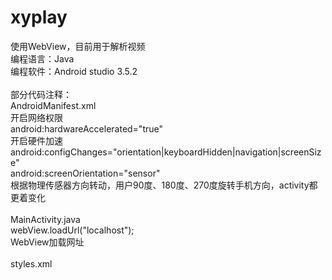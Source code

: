 # xyplay
使用WebView，目前用于解析视频
</br>
编程语言：Java</br>
编程软件：Android studio 3.5.2</br>
</br>部分代码注释：</br>
AndroidManifest.xml
<uses-permission android:name="android.permission.INTERNET"></uses-permission>
</br>开启网络权限</br>
android:hardwareAccelerated="true"
</br>开启硬件加速</br>
android:configChanges="orientation|keyboardHidden|navigation|screenSize"
</br>
android:screenOrientation="sensor"
</br>
根据物理传感器方向转动，用户90度、180度、270度旋转手机方向，activity都更着变化</br>
</br>
MainActivity.java</br>
webView.loadUrl("localhost");
</br>
WebView加载网址</br>
</br>styles.xml</br>
<style name="AppTheme" parent="Theme.AppCompat.Light.NoActionBar">
</br>
无标题栏
